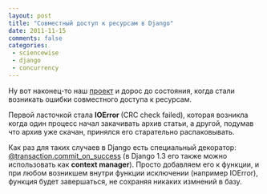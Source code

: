 ```yaml
---
layout: post
title: "Совместный доступ к ресурсам в Django"
date: 2011-11-15
comments: false
categories:
 - sciencewise
 - django
 - concurrency
---
```



Ну вот наконец-то наш <a href="http://sciencewise.info/">проект</a> и дорос до состояния, когда стали возникать ошибки совместного доступа к ресурсам.

Первой ласточкой стала <b>IOError </b>(CRC check failed), которая возникла когда один процесс начал закачивать архив статьи, а другой, подумав что архив уже скачан, принялся его старательно распаковывать.

Как раз для таких случаев в Django есть специальный декоратор: <a href="https://docs.djangoproject.com/en/dev/topics/db/transactions/#controlling-transaction-management-in-views">@transaction.commit_on_success</a> (в Django 1.3 его также можно использовать как <b>context manager</b>). Просто добавляем его к функции, и при любом возникшем внутри функции исключении (например IOError), функция будет завершаться, не сохраняя никаких измнений в базу.

